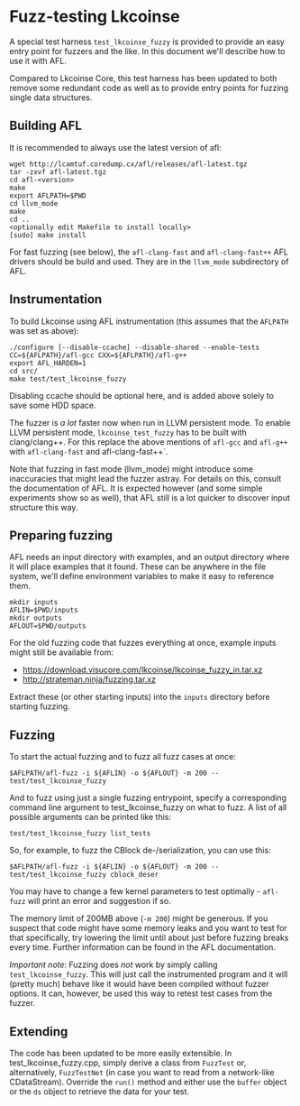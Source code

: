 Fuzz-testing Lkcoinse
====================

A special test harness `test_lkcoinse_fuzzy` is provided to provide an easy
entry point for fuzzers and the like. In this document we'll describe how to
use it with AFL.

Compared to Lkcoinse Core, this test harness has been updated to both
remove some redundant code as well as to provide entry points for fuzzing
single data structures.

Building AFL
-------------

It is recommended to always use the latest version of afl:
```
wget http://lcamtuf.coredump.cx/afl/releases/afl-latest.tgz
tar -zxvf afl-latest.tgz
cd afl-<version>
make
export AFLPATH=$PWD
cd llvm_mode
make
cd ..
<optionally edit Makefile to install locally>
[sudo] make install
```

For fast fuzzing (see below), the `afl-clang-fast` and
`afl-clang-fast++` AFL drivers should be build and used. They are in
the `llvm_mode` subdirectory of AFL.

Instrumentation
----------------

To build Lkcoinse using AFL instrumentation (this assumes that the
`AFLPATH` was set as above):
```
./configure [--disable-ccache] --disable-shared --enable-tests CC=${AFLPATH}/afl-gcc CXX=${AFLPATH}/afl-g++
export AFL_HARDEN=1
cd src/
make test/test_lkcoinse_fuzzy
```

Disabling ccache should be optional here, and is added above solely to
save some HDD space.

The fuzzer is _a lot_ faster now when run in LLVM persistent mode. To
enable LLVM persistent mode, `lkcoinse_test_fuzzy` has to be built with
clang/clang++. For this replace the above mentions of `afl-gcc` and
`afl-g++` with `afl-clang-fast` and afl-clang-fast++`.

Note that fuzzing in fast mode (llvm_mode) might introduce some
inaccuracies that might lead the fuzzer astray. For details on this,
consult the documentation of AFL. It is expected however (and some
simple experiments show so as well), that AFL still is a lot quicker
to discover input structure this way.


Preparing fuzzing
------------------

AFL needs an input directory with examples, and an output directory where it
will place examples that it found. These can be anywhere in the file system,
we'll define environment variables to make it easy to reference them.

```
mkdir inputs
AFLIN=$PWD/inputs
mkdir outputs
AFLOUT=$PWD/outputs
```

For the old fuzzing code that fuzzes everything at once, example inputs might still
be available from:

- https://download.visucore.com/lkcoinse/lkcoinse_fuzzy_in.tar.xz
- http://strateman.ninja/fuzzing.tar.xz

Extract these (or other starting inputs) into the `inputs` directory before starting fuzzing.

Fuzzing
--------

To start the actual fuzzing and to fuzz all fuzz cases at once:
```
$AFLPATH/afl-fuzz -i ${AFLIN} -o ${AFLOUT} -m 200 -- test/test_lkcoinse_fuzzy
```

And to fuzz using just a single fuzzing entrypoint, specify a
corresponding command line argument to test_lkcoinse_fuzzy on what to
fuzz. A list of all possible arguments can be printed like this:

```
test/test_lkcoinse_fuzzy list_tests
```

So, for example, to fuzz the CBlock de-/serialization, you can use this:
```
$AFLPATH/afl-fuzz -i ${AFLIN} -o ${AFLOUT} -m 200 -- test/test_lkcoinse_fuzzy cblock_deser
```
You may have to change a few kernel parameters to test optimally -
`afl-fuzz` will print an error and suggestion if so.

The memory limit of 200MB above (`-m 200`) might be generous. If you
suspect that code might have some memory leaks and you want to test
for that specifically, try lowering the limit until about just before
fuzzing breaks every time.  Further information can be found in the
AFL documentation.

*Important note*: Fuzzing does *not* work by simply calling
`test_lkcoinse_fuzzy`. This will just call the instrumented program and
it will (pretty much) behave like it would have been compiled without
fuzzer options. It can, however, be used this way to retest test cases
from the fuzzer.

Extending
---------

The code has been updated to be more easily extensible. In test_lkcoinse_fuzzy.cpp, 
simply derive a class from `FuzzTest` or, alternatively, `FuzzTestNet` (in case you want
to read from a network-like CDataStream). Override the `run()` method and either use
the `buffer` object or the `ds` object to retrieve the data for your test.


